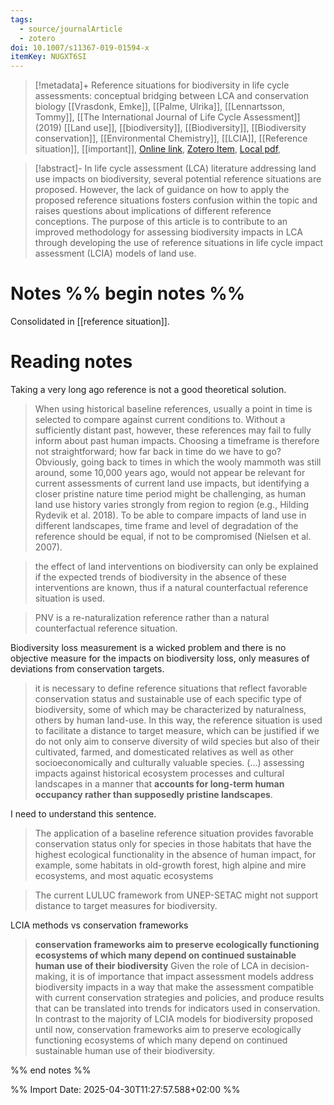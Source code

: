 ```yaml
---
tags:
  - source/journalArticle
  - zotero
doi: 10.1007/s11367-019-01594-x
itemKey: NUGXT6SI
---
```

>[!metadata]+
> Reference situations for biodiversity in life cycle assessments: conceptual bridging between LCA and conservation biology
> [[Vrasdonk, Emke]], [[Palme, Ulrika]], [[Lennartsson, Tommy]], 
> [[The International Journal of Life Cycle Assessment]] (2019)
> [[Land use]], [[biodiversity]], [[Biodiversity]], [[Biodiversity conservation]], [[Environmental Chemistry]], [[LCIA]], [[Reference situation]], [[important]], 
> [Online link](https://doi.org/10.1007/s11367-019-01594-x), [Zotero Item](zotero://select/library/items/NUGXT6SI), [Local pdf](file://C:/Users/aburg/Documents/references/zotero/storage/8Y7KLZEW/Vrasdonk2019_Referencesituations.pdf), 

>[!abstract]-
>In life cycle assessment (LCA) literature addressing land use impacts on biodiversity, several potential reference situations are proposed. However, the lack of guidance on how to apply the proposed reference situations fosters confusion within the topic and raises questions about implications of different reference conceptions. The purpose of this article is to contribute to an improved methodology for assessing biodiversity impacts in LCA through developing the use of reference situations in life cycle impact assessment (LCIA) models of land use.

# Notes %% begin notes %% 
Consolidated in [[reference situation]].
# Reading notes
Taking a very long ago reference is not a good theoretical solution.
> When using historical baseline references, usually a point in time is selected to compare against current conditions to. Without a sufficiently distant past, however, these references may fail to fully inform about past human impacts. Choosing a timeframe is therefore not straightforward; how far back in time do we have to go? Obviously, going back to times in which the wooly mammoth was still around, some 10,000 years ago, would not appear be relevant for current assessments of current land use impacts, but identifying a closer pristine nature time period might be challenging, as human land use history varies strongly from region to region (e.g., Hilding Rydevik et al. 2018). To be able to compare impacts of land use in different landscapes, time frame and level of degradation of the reference should be equal, if not to be compromised (Nielsen et al. 2007).


> the effect of land interventions on biodiversity can only be explained if the expected trends of biodiversity in the absence of these interventions are known, thus if a natural counterfactual reference situation is used.

> PNV is a re-naturalization reference rather than a natural counterfactual reference situation.

Biodiversity loss measurement is a wicked problem and there is no objective measure for the impacts on biodiversity loss, only measures of deviations from conservation targets.
> it is necessary to define reference situations that reflect favorable conservation status and sustainable use of each specific type of biodiversity, some of which may be characterized by naturalness, others by human land-use. In this way, the reference situation is used to facilitate a distance to target measure, which can be justified if we do not only aim to conserve diversity of wild species but also of their cultivated, farmed, and domesticated relatives as well as other socioeconomically and culturally valuable species.
> (...) assessing impacts against historical ecosystem processes and cultural landscapes in a manner that **accounts for long-term human occupancy rather than supposedly pristine landscapes**.

I need to understand this sentence.
> The application of a baseline reference situation provides favorable conservation status only for species in those habitats that have the highest ecological functionality in the absence of human impact, for example, some habitats in old-growth forest, high alpine and mire ecosystems, and most aquatic ecosystems

> The current LULUC framework from UNEP-SETAC might not support distance to target measures for biodiversity.

LCIA methods vs conservation frameworks
> **conservation frameworks aim to preserve ecologically functioning ecosystems of which many depend on continued sustainable human use of their biodiversity**
> 	Given the role of LCA in decision-making, it is of importance that impact assessment models address biodiversity impacts in a way that make the assessment compatible with current conservation strategies and policies, and produce results that can be translated into trends for indicators used in conservation. In contrast to the majority of LCIA models for biodiversity proposed until now, conservation frameworks aim to preserve ecologically functioning ecosystems of which many depend on continued sustainable human use of their biodiversity.

%% end notes %%




%% Import Date: 2025-04-30T11:27:57.588+02:00 %%
